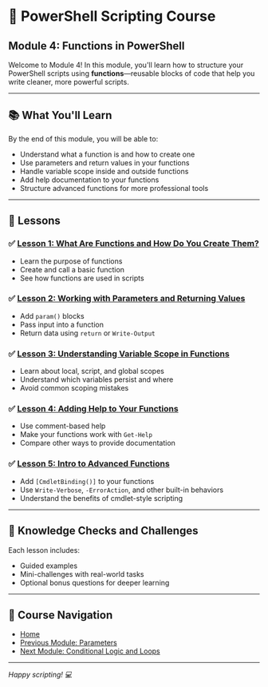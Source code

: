 # 🧩 PowerShell Scripting Course  
## Module 4: Functions in PowerShell

Welcome to Module 4! In this module, you'll learn how to structure your PowerShell scripts using **functions**—reusable blocks of code that help you write cleaner, more powerful scripts.

---

## 📚 What You'll Learn

By the end of this module, you will be able to:

- Understand what a function is and how to create one
- Use parameters and return values in your functions
- Handle variable scope inside and outside functions
- Add help documentation to your functions
- Structure advanced functions for more professional tools

---

## 📖 Lessons

### ✅ [Lesson 1: What Are Functions and How Do You Create Them?](1.Function_Introduction.ipynb)

- Learn the purpose of functions
- Create and call a basic function
- See how functions are used in scripts

### ✅ [Lesson 2: Working with Parameters and Returning Values](2.Parameters_Return_Values.ipynb)

- Add `param()` blocks
- Pass input into a function
- Return data using `return` or `Write-Output`

### ✅ [Lesson 3: Understanding Variable Scope in Functions](3.Variable_Scope.ipynb)

- Learn about local, script, and global scopes
- Understand which variables persist and where
- Avoid common scoping mistakes

### ✅ [Lesson 4: Adding Help to Your Functions](4.Function_Help.ipynb)

- Use comment-based help
- Make your functions work with `Get-Help`
- Compare other ways to provide documentation

### ✅ [Lesson 5: Intro to Advanced Functions](5.Advanced_Functions.ipynb)

- Add `[CmdletBinding()]` to your functions
- Use `Write-Verbose`, `-ErrorAction`, and other built-in behaviors
- Understand the benefits of cmdlet-style scripting

---

## 🧠 Knowledge Checks and Challenges

Each lesson includes:

- Guided examples
- Mini-challenges with real-world tasks
- Optional bonus questions for deeper learning

---

## 📂 Course Navigation

- [Home](../README.md)
- [Previous Module: Parameters](../3_Parameters/README.md)
- [Next Module: Conditional Logic and Loops](../5_Error_Handling/README.md)

---

*Happy scripting! 💻*
